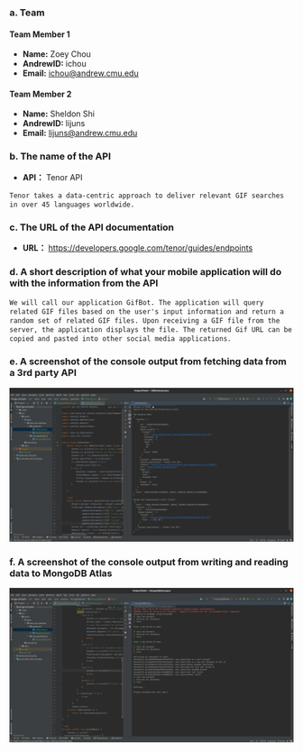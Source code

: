 ### a. Team
#### Team Member 1
- **Name:** Zoey Chou
- **AndrewID:** ichou
- **Email:**  ichou@andrew.cmu.edu

#### Team Member 2
- **Name:** Sheldon Shi
- **AndrewID:** lijuns
- **Email:**  lijuns@andrew.cmu.edu

### b. The name of the API
- **API：** Tenor API
```
Tenor takes a data-centric approach to deliver relevant GIF searches in over 45 languages worldwide.
```

### c. The URL of the API documentation
- **URL：** https://developers.google.com/tenor/guides/endpoints

### d. A short description of what your mobile application will do with the information from the API 
```
We will call our application GifBot. The application will query related GIF files based on the user's input information and return a random set of related GIF files. Upon receiving a GIF file from the server, the application displays the file. The returned Gif URL can be copied and pasted into other social media applications.
```

### e. A screenshot of the console output from fetching data from a 3rd party API

![Screenshot from 2022-11-02 16-03-13.png](./_resources/Screenshot%20from%202022-11-02%2016-03-13.png)

### f. A screenshot of the console output from writing and reading data to MongoDB Atlas

![Screenshot from 2022-11-02 16-05-39.png](./_resources/Screenshot%20from%202022-11-02%2016-05-39.png)


